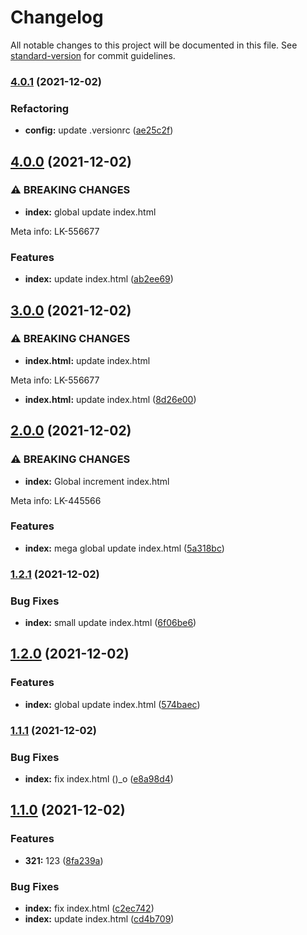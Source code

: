 # Changelog

All notable changes to this project will be documented in this file. See [standard-version](https://github.com/conventional-changelog/standard-version) for commit guidelines.

### [4.0.1](https://github.com/andrewducknsk/commitizen/compare/v4.0.0...v4.0.1) (2021-12-02)


### Refactoring

* **config:** update .versionrc ([ae25c2f](https://github.com/andrewducknsk/commitizen/commit/ae25c2fe532a516321f942c62b2d972c24b9eaf5))

## [4.0.0](https://github.com/andrewducknsk/commitizen/compare/v3.0.0...v4.0.0) (2021-12-02)


### ⚠ BREAKING CHANGES

* **index:** global update index.html

Meta info: LK-556677

### Features

* **index:** update index.html ([ab2ee69](https://github.com/andrewducknsk/commitizen/commit/ab2ee6907e3793c4f8992f257e217965fafdbcb6))

## [3.0.0](https://github.com/andrewducknsk/commitizen/compare/v2.0.0...v3.0.0) (2021-12-02)


### ⚠ BREAKING CHANGES

* **index.html:** update index.html

Meta info: LK-556677

* **index.html:** update index.html ([8d26e00](https://github.com/andrewducknsk/commitizen/commit/8d26e008f5d45db82e195e873438b4c8447ab1a1))

## [2.0.0](https://github.com/andrewducknsk/commitizen/compare/v1.2.1...v2.0.0) (2021-12-02)


### ⚠ BREAKING CHANGES

* **index:** Global increment index.html

Meta info: LK-445566

### Features

* **index:** mega global update index.html ([5a318bc](https://github.com/andrewducknsk/commitizen/commit/5a318bc2174b011ab56f2720ddfc43ef7173a502))

### [1.2.1](https://github.com/andrewducknsk/commitizen/compare/v1.2.0...v1.2.1) (2021-12-02)


### Bug Fixes

* **index:** small update index.html ([6f06be6](https://github.com/andrewducknsk/commitizen/commit/6f06be6162ab4bf4f7cb3d1aab3ed056491d99c3))

## [1.2.0](https://github.com/andrewducknsk/commitizen/compare/v1.1.1...v1.2.0) (2021-12-02)


### Features

* **index:** global update index.html ([574baec](https://github.com/andrewducknsk/commitizen/commit/574baecf272e15efca6d2b94ffda24e490bce946))

### [1.1.1](https://github.com/andrewducknsk/commitizen/compare/v1.1.0...v1.1.1) (2021-12-02)


### Bug Fixes

* **index:** fix index.html ()_o ([e8a98d4](https://github.com/andrewducknsk/commitizen/commit/e8a98d485f978b731eded26f6951f64d79b45e61))

## [1.1.0](https://github.com/andrewducknsk/commitizen/compare/v1.0.7...v1.1.0) (2021-12-02)


### Features

* **321:** 123 ([8fa239a](https://github.com/andrewducknsk/commitizen/commit/8fa239aab7206717a488e73c18727439db9de67c))


### Bug Fixes

* **index:** fix index.html ([c2ec742](https://github.com/andrewducknsk/commitizen/commit/c2ec742203c7965088c4b706206368193fc17697))
* **index:** update index.html ([cd4b709](https://github.com/andrewducknsk/commitizen/commit/cd4b70947aa8a58169321ab22657d78ee71ad0d7))
